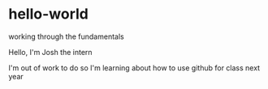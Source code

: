 # hello-world
working through the fundamentals

Hello, I'm Josh the intern

I'm out of work to do so I'm learning about how to use github for class next year
